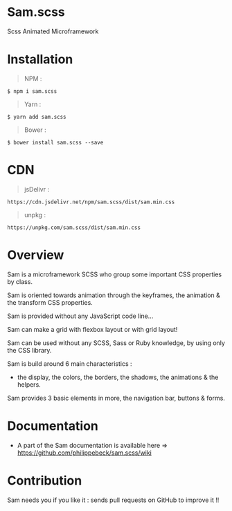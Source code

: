 # Sam.scss
Scss Animated Microframework


# Installation

> NPM :

    $ npm i sam.scss

> Yarn :

    $ yarn add sam.scss

> Bower :

    $ bower install sam.scss --save


# CDN

> jsDelivr :

    https://cdn.jsdelivr.net/npm/sam.scss/dist/sam.min.css

> unpkg :

    https://unpkg.com/sam.scss/dist/sam.min.css


# Overview

Sam is a microframework SCSS who group some important CSS properties by class.

Sam is oriented towards animation through the keyframes, the animation & the transform CSS properties.

Sam is provided without any JavaScript code line...

Sam can make a grid with flexbox layout or with grid layout!

Sam can be used without any SCSS, Sass or Ruby knowledge, by using only the CSS library.

Sam is build around 6 main characteristics :
- the display, the colors, the borders, the shadows, the animations & the helpers.

Sam provides 3 basic elements in more, the navigation bar, buttons & forms.


# Documentation

- A part of the Sam documentation is available here => https://github.com/philippebeck/sam.scss/wiki

# Contribution

Sam needs you if you like it : sends pull requests on GitHub to improve it !!
